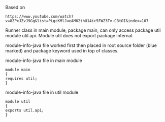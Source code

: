 Based on

    https://www.youtube.com/watch?v=8ZPxJZvJ9Gg&list=PLgcKMlJueAM62thU14ic5FWZ3Tv-C3tOI&index=107

Runner class in main module, package main, can only access package util module util.api.
Module util does not export package internal.

module-info-java file worked first then placed in root source folder (blue marked) and package keyword used in top 
of classes.

module-info-java file in main module
    
    module main
    {
    requires util;
    }


module-info-java file in util module

    module util
    {
    exports util.api;
    }